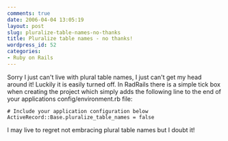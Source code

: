 ```yaml
---
comments: true
date: 2006-04-04 13:05:19
layout: post
slug: pluralize-table-names-no-thanks
title: Pluralize table names - no thanks!
wordpress_id: 52
categories:
- Ruby on Rails
---
```


Sorry I just can't live with plural table names, I just can't get my head around it! Luckily it is easily turned off. In RadRails there is a simple tick box when creating the project which simply adds the following line to the end of your applications config/environment.rb file:


    
    
    # Include your application configuration below
    ActiveRecord::Base.pluralize_table_names = false
    



I may live to regret not embracing plural table names but I doubt it!
